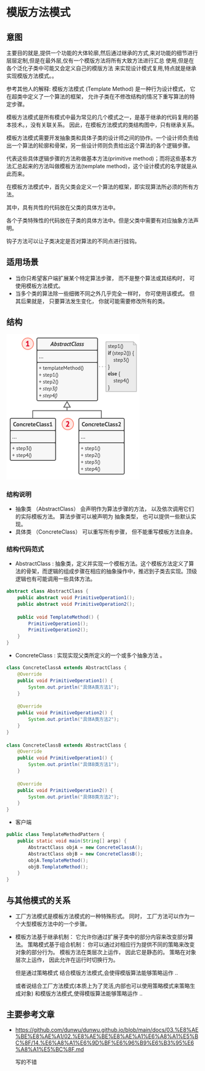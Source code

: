 # 模版方法模式

## 意图

主要目的就是,提供一个功能的大体轮廓,然后通过继承的方式,来对功能的细节进行层层定制,但是在最外层,仅有一个模版方法将所有大致方法进行汇总
使用,但是在各个泛化子类中可能又会定义自己的模版方法 来实现设计模式复用,特点就是继承实现模版方法模式。。

参考其他人的解释:
模板方法模式 (Template Method) 是一种行为设计模式， 它在超类中定义了一个算法的框架， 允许子类在不修改结构的情况下重写算法的特定步骤。

模板方法模式是所有模式中最为常见的几个模式之一，是基于继承的代码复用的基本技术。，没有关联关系。 因此，在模板方法模式的类结构图中，只有继承关系。

模板方法模式需要开发抽象类和具体子类的设计师之间的协作。一个设计师负责给出一个算法的轮廓和骨架，另一些设计师则负责给出这个算法的各个逻辑步骤。

代表这些具体逻辑步骤的方法称做基本方法(primitive method)；而将这些基本方法汇总起来的方法叫做模板方法(template method)，这个设计模式的名字就是从此而来。

在模板方法模式中，首先父类会定义一个算法的框架，即实现算法所必须的所有方法。

其中，具有共性的代码放在父类的具体方法中。

各个子类特殊性的代码放在子类的具体方法中。但是父类中需要有对应抽象方法声明。

钩子方法可以让子类决定是否对算法的不同点进行挂钩。


## 适用场景

- 当你只希望客户端扩展某个特定算法步骤， 而不是整个算法或其结构时， 可使用模板方法模式。
- 当多个类的算法除一些细微不同之外几乎完全一样时， 你可使用该模式。 但其后果就是， 只要算法发生变化， 你就可能需要修改所有的类。


## 结构
![img.png](img.png)

### 结构说明
- 抽象类 （AbstractClass） 会声明作为算法步骤的方法， 以及依次调用它们的实际模板方法。 算法步骤可以被声明为 抽象类型， 也可以提供一些默认实现。
- 具体类 （ConcreteClass） 可以重写所有步骤， 但不能重写模板方法自身。

### 结构代码范式

- AbstractClass : 抽象类，定义并实现一个模板方法。这个模板方法定义了算法的骨架，而逻辑的组成步骤在相应的抽象操作中，推迟到子类去实现。顶级逻辑也有可能调用一些具体方法。
```java
abstract class AbstractClass {
    public abstract void PrimitiveOperation1();
    public abstract void PrimitiveOperation2();

    public void TemplateMethod() {
        PrimitiveOperation1();
        PrimitiveOperation2();
    }
}
```
- ConcreteClass : 实现实现父类所定义的一个或多个抽象方法 。
```java
class ConcreteClassA extends AbstractClass {
    @Override
    public void PrimitiveOperation1() {
        System.out.println("具体A类方法1");
    }

    @Override
    public void PrimitiveOperation2() {
        System.out.println("具体A类方法2");
    }
}

class ConcreteClassB extends AbstractClass {
    @Override
    public void PrimitiveOperation1() {
        System.out.println("具体B类方法1");
    }

    @Override
    public void PrimitiveOperation2() {
        System.out.println("具体B类方法2");
    }
}
```

- 客户端
```java
public class TemplateMethodPattern {
    public static void main(String[] args) {
        AbstractClass objA = new ConcreteClassA();
        AbstractClass objB = new ConcreteClassB();
        objA.TemplateMethod();
        objB.TemplateMethod();
    }
}
```

## 与其他模式的关系

- 工厂方法模式是模板方法模式的一种特殊形式。 同时， 工厂方法可以作为一个大型模板方法中的一个步骤。
- 模板方法基于继承机制： 它允许你通过扩展子类中的部分内容来改变部分算法。 策略模式基于组合机制： 你可以通过对相应行为提供不同的策略来改变对象的部分行为。 模板方法在类层次上运作， 因此它是静态的。 策略在对象层次上运作， 因此允许在运行时切换行为。

    但是通过策略模式 结合模版方法模式,会使得模版算法能够策略运作 ..
    
    或者说结合工厂方法模式(本质上为了灵活,内部也可以使用策略模式来策略生成对象) 和模版方法模式,使得模版算法能够策略运作 ..


## 主要参考文章

- https://github.com/dunwu/dunwu.github.io/blob/main/docs/03.%E8%AE%BE%E8%AE%A1/02.%E8%AE%BE%E8%AE%A1%E6%A8%A1%E5%BC%8F/14.%E6%A8%A1%E6%9D%BF%E6%96%B9%E6%B3%95%E6%A8%A1%E5%BC%8F.md

    写的不错